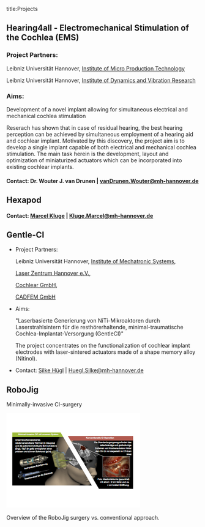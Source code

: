 title:Projects


## Hearing4all - Electromechanical Stimulation of the Cochlea (EMS)


### Project Partners: 
	
Leibniz Universität Hannover, [Institute of Micro Production Technology](http://www.impt.uni-hannover.de/das_impt.html?&L=1 "Institute of Micro Production Technology")

Leibniz Universität Hannover, [Institute of Dynamics and Vibration Research](http://www.ids.uni-hannover.de/ueber_uns.html?&L=1 "Institute of Dynamics and Vibration Research")

### Aims:

Development of a novel implant allowing for simultaneous electrical and mechanical cochlea stimulation
	
Reserach has shown that in case of residual hearing, the best hearing perception can be achieved by simultaneous employment of a hearing aid and cochlear implant. 
Motivated by this discovery, the project aim is to develop a single implant capable of both electrical and mechanical cochlea stimulation. The main task herein is the development, layout and optimization of miniaturized actuators which can be incorporated into existing cochlear implants.
	
#### Contact: Dr. Wouter J. van Drunen | vanDrunen.Wouter@mh-hannover.de





## Hexapod

#### Contact: [Marcel Kluge](http://www.vianna.de/01_workgroups/majdani/staff/marcel.html) | Kluge.Marcel@mh-hannover.de


## Gentle-CI

-   Project Partners: 
	
	Leibniz Universität Hannover, [Institute of Mechatronic Systems](http://www.imes.uni-hannover.de/institut.html?&L=1 "Institute of Mechatronic Systems"),
	
	[Laser Zentrum Hannover e.V.](http://www.lzh.de/en "LZH"),
	
	[Cochlear GmbH](http://www.cochlear.com "Cochlear GmbH"),
	
	[CADFEM GmbH](http://www.cadfem.de/ "CADFEM GmbH")
	
-   Aims:

    "Laserbasierte Generierung von NiTi-Mikroaktoren durch Laserstrahlsintern für die resthörerhaltende,
	minimal-traumatische Cochlea-Implantat-Versorgung (GentleCI)"
	
    The project concentrates on the functionalization of cochlear implant electrodes with laser-sintered actuators made of a shape memory alloy (Nitinol).
	
-   Contact: [Silke Hügl](http://www.vianna.de/01_workgroups/majdani/staff/silke.html) | Huegl.Silke@mh-hannover.de


## RoboJig

Minimally-invasive CI-surgery


![Overview of RoboJig System](projects/robojig-overview-de.png)

Overview of the RoboJig surgery vs. conventional approach.


